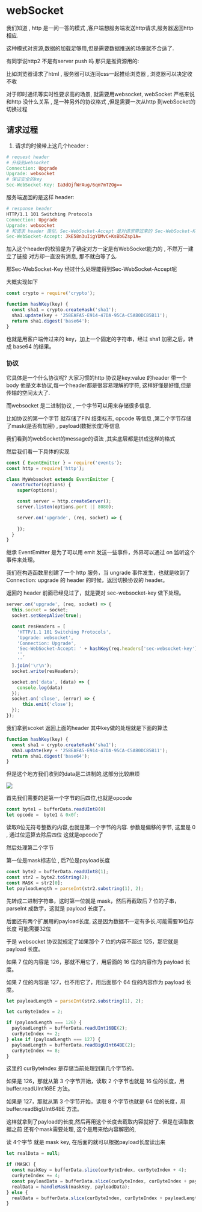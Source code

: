 # webSocket

我们知道 , http 是一问一答的模式 ,客户端想服务端发送http请求,服务器返回http相应. 

这种模式对资源,数据的加载足够用,但是需要数据推送的场景就不合适了. 

有同学说http2 不是有server push 吗 那只是推资源用的:

比如浏览器请求了html , 服务器可以连同css一起推给浏览器 , 浏览器可以决定收不收

对于即时通讯等实时性要求高的场景, 就需要用websocket, webSocket 严格来说 和http 没什么关系 , 是一种另外的协议格式 ,但是需要一次从http 到webSocket的切换过程


## 请求过程

1. 请求的时候带上这几个header : 
``` makefile
# request header
# 升级到websocket
Connection: Upgrade
Upgrade: websocket
# 保证安全的key
Sec-WebSocket-Key: Ia3dQjfWrAug/6qm7mTZOg==
```
服务端返回的是这样 header:

``` makefile
# response header
HTTP/1.1 101 Switching Protocols
Connection: Upgrade
Upgrade: websocket
# 和请求 header 类似，Sec-WebSocket-Accept 是对请求带过来的 Sec-WebSocket-Key 处理之后的结果。
Sec-WebSocket-Accept: JkE58n3uIigYDMvC+KsBbGZsp1A=
```

加入这个header的校验是为了确定对方一定是有WebSocket能力的 , 不然万一建立了链接 对方却一直没有消息, 那不就白等了么.

那Sec-WebSocket-Key 经过什么处理能得到Sec-WebSocket-Accept呢

大概实现如下
``` js
const crypto = require('crypto');

function hashKey(key) {
  const sha1 = crypto.createHash('sha1');
  sha1.update(key + '258EAFA5-E914-47DA-95CA-C5AB0DC85B11');
  return sha1.digest('base64');
}
```

也就是用客户端传过来的 key，加上一个固定的字符串，经过 sha1 加密之后，转成 base64 的结果。


### 协议

它具体是一个什么协议呢? 大家习惯的http 协议是key:value 的header 带一个body 他是文本协议,每一个header都是很容易理解的字符, 这样好懂是好懂,但是传输的空间太大了. 

而websocket 是二进制协议 , 一个字节可以用来存储很多信息.

比如协议的第一个字节 就存储了FIN 结束标志, opcode 等信息 ,第二个字节存储了mask(是否有加密) , payload(数据长度)等信息

我们看到的webSocket的message的语法 ,其实底层都是拼成这样的格式 

然后我们看一下具体的实现


```js
const { EventEmitter } = require('events');
const http = require('http');

class MyWebsocket extends EventEmitter {
  constructor(options) {
    super(options);

    const server = http.createServer();
    server.listen(options.port || 8080);

    server.on('upgrade', (req, socket) => {
      
    });
  }
}
```

继承 EventEmitter 是为了可以用 emit 发送一些事件，外界可以通过 on 监听这个事件来处理。

我们在构造函数里创建了一个 http 服务，当 ungrade 事件发生，也就是收到了 Connection: upgrade 的 header 的时候，返回切换协议的 header。

返回的 header 前面已经见过了，就是要对 sec-websocket-key 做下处理。

```js
server.on('upgrade', (req, socket) => {
  this.socket = socket;
  socket.setKeepAlive(true);

  const resHeaders = [
    'HTTP/1.1 101 Switching Protocols',
    'Upgrade: websocket',
    'Connection: Upgrade',
    'Sec-WebSocket-Accept: ' + hashKey(req.headers['sec-websocket-key']),
    '',
    ''
  ].join('\r\n');
  socket.write(resHeaders);

  socket.on('data', (data) => {
    console.log(data)
  });
  socket.on('close', (error) => {
      this.emit('close');
  });
});
```

我们拿到scoket 返回上面的header 其中key做的处理就是下面的算法

```js
function hashKey(key) {
  const sha1 = crypto.createHash('sha1');
  sha1.update(key + '258EAFA5-E914-47DA-95CA-C5AB0DC85B11');
  return sha1.digest('base64');
}
```

但是这个地方我们收到的data是二进制的,这部分比较麻烦

![](https://pic.imgdb.cn/item/63e6139e4757feff3327ee24.jpg)

首先我们需要的是第一个字节的后四位,也就是opcode

``` js
const byte1 = bufferData.readUInt8(0)
let opcode =  byte1 & 0x0f;
```

读取8位无符号整数的内容,也就是第一个字节的内容. 参数是偏移的字节, 这里是 0 , 通过位运算去除后四位 这就是opcode了

然后处理第二个字节

第一位是mask标志位 , 后7位是payload长度

``` js
const byte2 = bufferData.readUInt8(1);
const str2 = byte2.toString(2);
const MASK = str2[0];
let payloadLength = parseInt(str2.substring(1), 2);
```

先转成二进制字符串，这时第一位就是 mask，然后再截取后 7 位的子串，parseInt 成数字，这就是 payload 长度了。

后面还有两个扩展用的payload长度, 这是因为数据不一定有多长,可能需要16位存长度 可能需要32位

于是 websocket 协议就规定了如果那个 7 位的内容不超过 125，那它就是 payload 长度。

如果 7 位的内容是 126，那就不用它了，用后面的 16 位的内容作为 payload 长度。

如果 7 位的内容是 127，也不用它了，用后面那个 64 位的内容作为 payload 长度。


``` js
let payloadLength = parseInt(str2.substring(1), 2);

let curByteIndex = 2;

if (payloadLength === 126) {
  payloadLength = bufferData.readUInt16BE(2);
  curByteIndex += 2;
} else if (payloadLength === 127) {
  payloadLength = bufferData.readBigUInt64BE(2);
  curByteIndex += 8;
}
```

这里的 curByteIndex 是存储当前处理到第几个字节的。

如果是 126，那就从第 3 个字节开始，读取 2 个字节也就是 16 位的长度，用 buffer.readUInt16BE 方法。

如果是 127，那就从第 3 个字节开始，读取 8 个字节也就是 64 位的长度，用 buffer.readBigUInt64BE 方法。

这样就拿到了payload的长度,然后再用这个长度去截取内容就好了. 但是在读取数据之前 还有个mask需要处理, 这个是用来给内容解密的,

读 4个字节 就是 mask key, 在后面的就可以根据payload长度读出来

```js
let realData = null;

if (MASK) {
  const maskKey = bufferData.slice(curByteIndex, curByteIndex + 4);  
  curByteIndex += 4;
  const payloadData = bufferData.slice(curByteIndex, curByteIndex + payloadLength);
  realData = handleMask(maskKey, payloadData);
} else {
  realData = bufferData.slice(curByteIndex, curByteIndex + payloadLength);;
}
```